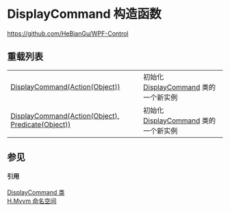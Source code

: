 # DisplayCommand 构造函数
https://github.com/HeBianGu/WPF-Control

## 重载列表
<table>
<tr>
<td><a href="3694c1e9-325b-4733-33e2-e99bd17ce76b">DisplayCommand(Action(Object))</a></td>
<td>初始化 <a href="52227d4b-8e7c-7b91-1acb-7983d2d1414b">DisplayCommand</a> 类的一个新实例</td></tr>
<tr>
<td><a href="c9e07dbf-460c-1467-53dd-1c797114bc25">DisplayCommand(Action(Object), Predicate(Object))</a></td>
<td>初始化 <a href="52227d4b-8e7c-7b91-1acb-7983d2d1414b">DisplayCommand</a> 类的一个新实例</td></tr>
</table>

## 参见


#### 引用
<a href="52227d4b-8e7c-7b91-1acb-7983d2d1414b">DisplayCommand 类</a>  
<a href="2171cdff-f9c4-6682-6b3e-a29f9cee4c25">H.Mvvm 命名空间</a>  
